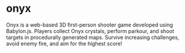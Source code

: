# onyx
Onyx is a web-based 3D first-person shooter game developed using Babylon.js. Players collect Onyx crystals, perform parkour, and shoot targets in procedurally generated maps. Survive increasing challenges, avoid enemy fire, and aim for the highest score!
